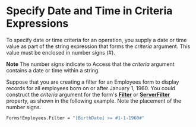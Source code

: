 
# Specify Date and Time in Criteria Expressions

To specify date or time criteria for an operation, you supply a date or time value as part of the string expression that forms the  _criteria_ argument. This value must be enclosed in number signs (#).


 **Note**  The number signs indicate to Access that the  _criteria_ argument contains a date or time within a string.


Suppose that you are creating a filter for an Employees form to display records for all employees born on or after January 1, 1960. You could construct the  _criteria_ argument for the form's **[Filter](5EB49F82-8519-981C-A663-9862736AC95F.md)** or **[ServerFilter](18385DE5-BC0D-9D2C-F97C-5B42E3689B45.md)** property, as shown in the following example. Note the placement of the number signs.




```vb
Forms!Employees.Filter = "[BirthDate] >= #1-1-1960#"
```

